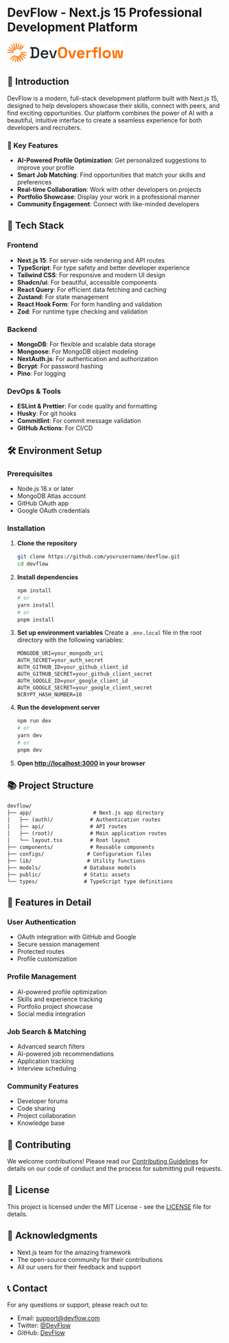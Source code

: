 # DevFlow - Next.js 15 Professional Development Platform

![DevFlow Logo](public/images/logo.png)

## 🌟 Introduction

DevFlow is a modern, full-stack development platform built with Next.js 15, designed to help developers showcase their skills, connect with peers, and find exciting opportunities. Our platform combines the power of AI with a beautiful, intuitive interface to create a seamless experience for both developers and recruiters.

### 🎯 Key Features

- **AI-Powered Profile Optimization**: Get personalized suggestions to improve your profile
- **Smart Job Matching**: Find opportunities that match your skills and preferences
- **Real-time Collaboration**: Work with other developers on projects
- **Portfolio Showcase**: Display your work in a professional manner
- **Community Engagement**: Connect with like-minded developers

## 🚀 Tech Stack

### Frontend

- **Next.js 15**: For server-side rendering and API routes
- **TypeScript**: For type safety and better developer experience
- **Tailwind CSS**: For responsive and modern UI design
- **Shadcn/ui**: For beautiful, accessible components
- **React Query**: For efficient data fetching and caching
- **Zustand**: For state management
- **React Hook Form**: For form handling and validation
- **Zod**: For runtime type checking and validation

### Backend

- **MongoDB**: For flexible and scalable data storage
- **Mongoose**: For MongoDB object modeling
- **NextAuth.js**: For authentication and authorization
- **Bcrypt**: For password hashing
- **Pino**: For logging

### DevOps & Tools

- **ESLint & Prettier**: For code quality and formatting
- **Husky**: For git hooks
- **Commitlint**: For commit message validation
- **GitHub Actions**: For CI/CD

## 🛠️ Environment Setup

### Prerequisites

- Node.js 18.x or later
- MongoDB Atlas account
- GitHub OAuth app
- Google OAuth credentials

### Installation

1. **Clone the repository**

   ```bash
   git clone https://github.com/yourusername/devflow.git
   cd devflow
   ```

2. **Install dependencies**

   ```bash
   npm install
   # or
   yarn install
   # or
   pnpm install
   ```

3. **Set up environment variables**
   Create a `.env.local` file in the root directory with the following variables:

   ```env
   MONGODB_URI=your_mongodb_uri
   AUTH_SECRET=your_auth_secret
   AUTH_GITHUB_ID=your_github_client_id
   AUTH_GITHUB_SECRET=your_github_client_secret
   AUTH_GOOGLE_ID=your_google_client_id
   AUTH_GOOGLE_SECRET=your_google_client_secret
   BCRYPT_HASH_NUMBER=10
   ```

4. **Run the development server**

   ```bash
   npm run dev
   # or
   yarn dev
   # or
   pnpm dev
   ```

5. **Open [http://localhost:3000](http://localhost:3000) in your browser**

## 📚 Project Structure

```
devflow/
├── app/                    # Next.js app directory
│   ├── (auth)/            # Authentication routes
│   ├── api/               # API routes
│   ├── (root)/            # Main application routes
│   └── layout.tsx         # Root layout
├── components/            # Reusable components
├── configs/              # Configuration files
├── lib/                  # Utility functions
├── models/              # Database models
├── public/              # Static assets
└── types/               # TypeScript type definitions
```

## 🎨 Features in Detail

### User Authentication

- OAuth integration with GitHub and Google
- Secure session management
- Protected routes
- Profile customization

### Profile Management

- AI-powered profile optimization
- Skills and experience tracking
- Portfolio project showcase
- Social media integration

### Job Search & Matching

- Advanced search filters
- AI-powered job recommendations
- Application tracking
- Interview scheduling

### Community Features

- Developer forums
- Code sharing
- Project collaboration
- Knowledge base

## 🤝 Contributing

We welcome contributions! Please read our [Contributing Guidelines](CONTRIBUTING.md) for details on our code of conduct and the process for submitting pull requests.

## 📄 License

This project is licensed under the MIT License - see the [LICENSE](LICENSE) file for details.

## 🙏 Acknowledgments

- Next.js team for the amazing framework
- The open-source community for their contributions
- All our users for their feedback and support

## 📞 Contact

For any questions or support, please reach out to:

- Email: support@devflow.com
- Twitter: [@DevFlow](https://twitter.com/devflow)
- GitHub: [DevFlow](https://github.com/devflow)
